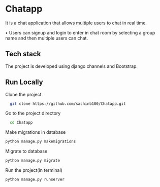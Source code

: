 # Chatapp
It is a chat application that allows multiple users to chat in real time.


  • Users can signup and login to enter in chat room by selecting  a group name and then multiple users can chat.

## Tech stack

The project is developed using django channels and Bootstrap.

## Run Locally

Clone the project

```bash
  git clone https://github.com/sachinb100/Chatapp.git
```

Go to the project directory

```bash
  cd Chatapp
```

Make migrations in database
 ```bash
python manage.py makemigrations
```

Migrate to database

```bash
python manage.py migrate
```


Run the project(in terminal)

```bash
python manage.py runserver
```

